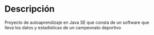 # Descripción
Proyecto de autoaprendizaje en Java SE que consta de un software que lleva los
datos y estadísticas de un campeonato deportivo
